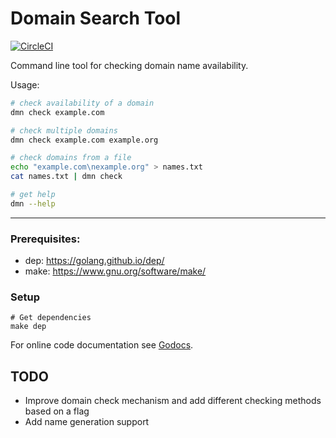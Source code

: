 Domain Search Tool
===============================

[![CircleCI](https://circleci.com/gh/ozgio/dmn.svg?style=svg)](https://circleci.com/gh/ozgio/dmn)

Command line tool for checking domain name availability. 

Usage:

```bash
# check availability of a domain
dmn check example.com

# check multiple domains
dmn check example.com example.org

# check domains from a file
echo "example.com\nexample.org" > names.txt
cat names.txt | dmn check 

# get help
dmn --help
```

-----------

### Prerequisites:

- dep: https://golang.github.io/dep/
- make: https://www.gnu.org/software/make/

### Setup

    # Get dependencies
    make dep

For online code documentation see [Godocs](https://godoc.org/github.com/ozgio/dmn).

TODO
----
* Improve domain check mechanism and add different checking methods based on a flag
* Add name generation support


